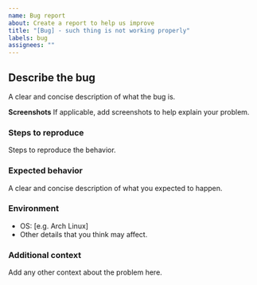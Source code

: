 ```yaml
---
name: Bug report
about: Create a report to help us improve
title: "[Bug] - such thing is not working properly"
labels: bug
assignees: ""
---
```


## Describe the bug

A clear and concise description of what the bug is.

**Screenshots**
If applicable, add screenshots to help explain your problem.

### Steps to reproduce

Steps to reproduce the behavior.

### Expected behavior

A clear and concise description of what you expected to happen.

### Environment

- OS: [e.g. Arch Linux]
- Other details that you think may affect.

### Additional context

Add any other context about the problem here.
